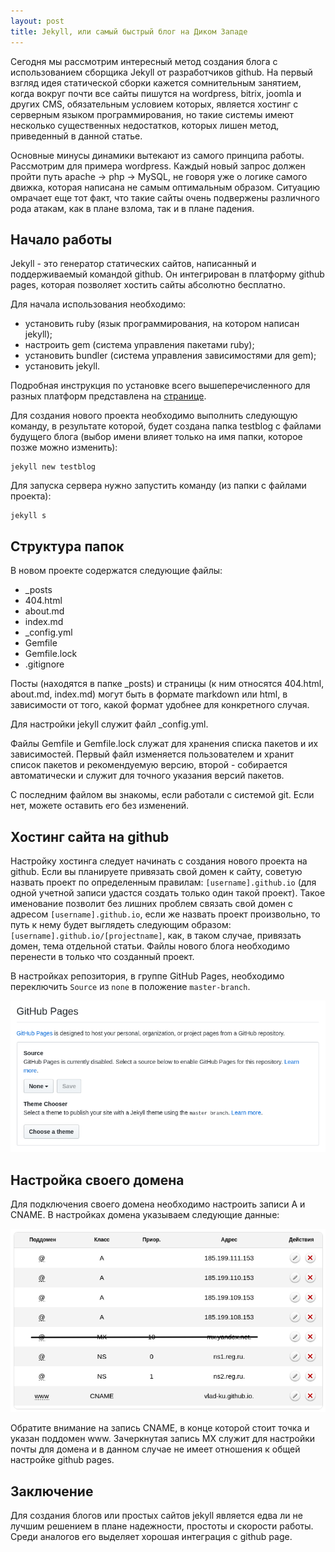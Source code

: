 ```yaml
---
layout: post
title: Jekyll, или самый быстрый блог на Диком Западе
---
```


Сегодня мы рассмотрим интересный метод создания блога с использованием сборщика Jekyll от разработчиков github. На первый взгляд идея статической сборки кажется сомнительным занятием, когда вокруг почти все сайты пишутся на wordpress, bitrix, joomla и других CMS, обязательным условием которых, является хостинг с серверным языком программирования, но такие системы имеют несколько существенных недостатков, которых лишен метод, приведенный в данной статье.

Основные минусы динамики вытекают из самого принципа работы. Рассмотрим для примера wordpress. Каждый новый запрос должен пройти путь apache -> php -> MySQL, не говоря уже о логике самого движка, которая написана не самым оптимальным образом. Ситуацию омрачает еще тот факт, что такие сайты очень подвержены различного рода атакам, как в плане взлома, так и в плане падения.

## Начало работы

Jekyll - это генератор статических сайтов, написанный и поддерживаемый командой github. Он интегрирован в платформу github pages, которая позволяет хостить сайты абсолютно бесплатно.

Для начала использования необходимо:
- установить ruby (язык программирования, на котором написан jekyll);
- настроить gem (система управления пакетами ruby);
- установить bundler (система управления зависимостями для gem);
- установить jekyll.

Подробная инструкция по установке всего вышеперечисленного для разных платформ представлена на [странице](//jekyllrb.com/docs/installation/).

Для создания нового проекта необходимо выполнить следующую команду, в результате которой, будет создана папка testblog с файлами будущего блога (выбор имени влияет только на имя папки, которое позже можно изменить):

```
jekyll new testblog
```

Для запуска сервера нужно запустить команду (из папки с файлами проекта):

```
jekyll s
```

## Структура папок

В новом проекте содержатся следующие файлы:
- _posts
- 404.html
- about.md
- index.md
- _config.yml
- Gemfile
- Gemfile.lock
- .gitignore

Посты (находятся в папке _posts) и страницы (к ним относятся 404.html, about.md, index.md) могут быть в формате markdown или html, в зависимости от того, какой формат удобнее для конкретного случая.

Для настройки jekyll служит файл _config.yml.

Файлы Gemfile и Gemfile.lock служат для хранения списка пакетов и их зависимостей. Первый файл изменяется пользователем и хранит список пакетов и рекомендуемую версию, второй - собирается автоматически и служит для точного указания версий пакетов.

С последним файлом вы знакомы, если работали с системой git. Если нет, можете оставить его без изменений.

## Хостинг сайта на github

Настройку хостинга следует начинать с создания нового проекта на github. Если вы планируете привязать свой домен к сайту, советую назвать проект по определенным правилам: `[username].github.io` (для одной учетной записи удастся создать только один такой проект). Такое именование позволит без лишних проблем связать свой домен с адресом `[username].github.io`, если же назвать проект произвольно, то путь к нему будет выглядеть следующим образом: `[username].github.io/[projectname]`, как, в таком случае, привязать домен, тема отдельной статьи. Файлы нового блога необходимо перенести в только что созданный проект.

В настройках репозитория, в группе GitHub Pages, необходимо переключить `Source` из `none` в положение `master-branch`.

![включение github pages](/images/002-jekyll.png)

## Настройка своего домена

Для подключения своего домена необходимо настроить записи A и CNAME. В настройках домена указываем следующие данные:

![настройка домена github pages](/images/001-jekyll.png)

Обратите внимание на запись CNAME, в конце которой стоит точка и указан поддомен www. Зачеркнутая запись MX служит для настройки почты для домена и в данном случае не имеет отношения к общей настройке github pages.

## Заключение

Для создания блогов или простых сайтов jekyll является едва ли не лучшим решением в плане надежности, простоты и скорости работы. Среди аналогов его выделяет хорошая интеграция с github page.
